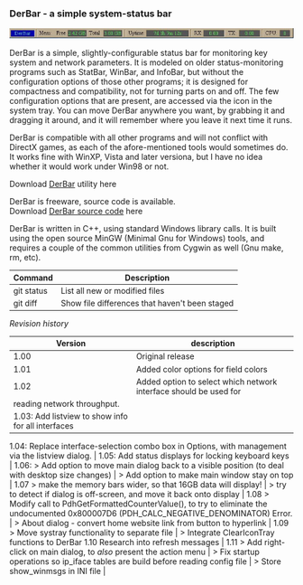 
### DerBar - a simple system-status bar

![DerBar without title bar](images/derbar.notitle.jpg)

DerBar is a simple, slightly-configurable status bar for monitoring key system and network parameters.  It is modeled on older status-monitoring programs such as StatBar, WinBar, and InfoBar, but without the configuration options of those other programs; it is designed for compactness and compatibility, not for turning parts on and off.  The few configuration options that are present, are accessed via the icon in the system tray.  You can move DerBar anywhere you want, by grabbing it and dragging it around, and it will remember where you leave it next time it runs.  

DerBar is compatible with all other programs and will not conflict with DirectX games, as each of the afore-mentioned tools would sometimes do.  It works fine with WinXP, Vista and later versiona, but I have no idea whether it would work under Win98 or not.

Download [DerBar](https://github.com/DerellLicht/bin/raw/master/DerBar.zip) utility here

DerBar is freeware, source code is available.<br>
Download [DerBar source code](https://github.com/DerellLicht/derbar) here

DerBar is written in C++, using standard Windows library calls.  It is built using the open source MinGW (Minimal Gnu for Windows) tools, and requires a couple of the common utilities from Cygwin as well (Gnu make, rm, etc).

| Command | Description |
| --- | --- |
| git status | List all new or modified files |
| git diff | Show file differences that haven't been staged |

_Revision history_

| Version | description |
| --- | --- |
| 1.00 | Original release |
| 1.01 | Added color options for field colors |
| 1.02 | Added option to select which network interface should be used for
reading network throughput. |
1.03: Add listview to show info for all interfaces |
1.04: Replace interface-selection combo box in Options, with management via
the listview dialog. |
1.05: Add status displays for locking keyboard keys |
1.06: > Add option to move main dialog back to a visible position (to deal
with desktop size changes) |
       > Add option to make main window stay on top |
1.07 > make the memory bars wider, so that 16GB data will display! |
       > try to detect if dialog is off-screen, and move it back onto display |
1.08 > Modify call to PdhGetFormattedCounterValue(), to try to eliminate the
undocumented 0x800007D6 (PDH_CALC_NEGATIVE_DENOMINATOR) Error. |
       > About dialog - convert home website link from button to hyperlink |
1.09 > Move systray functionality to separate file |
       > Integrate ClearIconTray functions to DerBar 1.10 Research into
refresh messages |
1.11 > Add right-click on main dialog, to *also* present the action menu |
       > Fix startup operations so ip_iface tables are build before reading
config file |
       > Store show_winmsgs in INI file |
